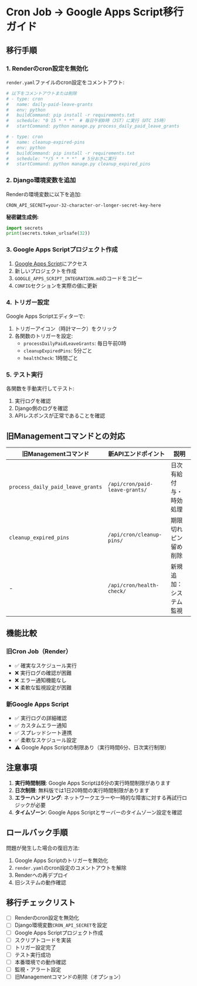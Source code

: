 # Cron Job → Google Apps Script移行ガイド

## 移行手順

### 1. Renderのcron設定を無効化

`render.yaml`ファイルのcron設定をコメントアウト:

```yaml
# 以下をコメントアウトまたは削除
# - type: cron
#   name: daily-paid-leave-grants
#   env: python
#   buildCommand: pip install -r requirements.txt
#   schedule: "0 15 * * *"  # 毎日午前0時（JST）に実行（UTC 15時）
#   startCommand: python manage.py process_daily_paid_leave_grants

# - type: cron
#   name: cleanup-expired-pins
#   env: python
#   buildCommand: pip install -r requirements.txt
#   schedule: "*/5 * * * *"  # 5分おきに実行
#   startCommand: python manage.py cleanup_expired_pins
```

### 2. Django環境変数を追加

Renderの環境変数に以下を追加:

```
CRON_API_SECRET=your-32-character-or-longer-secret-key-here
```

**秘密鍵生成例:**
```python
import secrets
print(secrets.token_urlsafe(32))
```

### 3. Google Apps Scriptプロジェクト作成

1. [Google Apps Script](https://script.google.com/)にアクセス
2. 新しいプロジェクトを作成
3. `GOOGLE_APPS_SCRIPT_INTEGRATION.md`のコードをコピー
4. `CONFIG`セクションを実際の値に更新

### 4. トリガー設定

Google Apps Scriptエディターで:
1. トリガーアイコン（時計マーク）をクリック
2. 各関数のトリガーを設定:
   - `processDailyPaidLeaveGrants`: 毎日午前0時
   - `cleanupExpiredPins`: 5分ごと
   - `healthCheck`: 1時間ごと

### 5. テスト実行

各関数を手動実行してテスト:
1. 実行ログを確認
2. Django側のログを確認
3. APIレスポンスが正常であることを確認

## 旧Managementコマンドとの対応

| 旧Managementコマンド | 新APIエンドポイント | 説明 |
|-------------------|-------------------|------|
| `process_daily_paid_leave_grants` | `/api/cron/paid-leave-grants/` | 日次有給付与・時効処理 |
| `cleanup_expired_pins` | `/api/cron/cleanup-pins/` | 期限切れピン留め削除 |
| - | `/api/cron/health-check/` | 新規追加：システム監視 |

## 機能比較

### 旧Cron Job（Render）
- ✅ 確実なスケジュール実行
- ❌ 実行ログの確認が困難
- ❌ エラー通知機能なし
- ❌ 柔軟な監視設定が困難

### 新Google Apps Script
- ✅ 実行ログの詳細確認
- ✅ カスタムエラー通知
- ✅ スプレッドシート連携
- ✅ 柔軟なスケジュール設定
- ⚠️ Google Apps Scriptの制限あり（実行時間6分、日次実行制限）

## 注意事項

1. **実行時間制限**: Google Apps Scriptは6分の実行時間制限があります
2. **日次制限**: 無料版では1日20時間の実行時間制限があります
3. **エラーハンドリング**: ネットワークエラーや一時的な障害に対する再試行ロジックが必要
4. **タイムゾーン**: Google Apps Scriptとサーバーのタイムゾーン設定を確認

## ロールバック手順

問題が発生した場合の復旧方法:

1. Google Apps Scriptのトリガーを無効化
2. `render.yaml`のcron設定のコメントアウトを解除
3. Renderへの再デプロイ
4. 旧システムの動作確認

## 移行チェックリスト

- [ ] Renderのcron設定を無効化
- [ ] Django環境変数`CRON_API_SECRET`を設定
- [ ] Google Apps Scriptプロジェクト作成
- [ ] スクリプトコードを実装
- [ ] トリガー設定完了
- [ ] テスト実行成功
- [ ] 本番環境での動作確認
- [ ] 監視・アラート設定
- [ ] 旧Managementコマンドの削除（オプション）